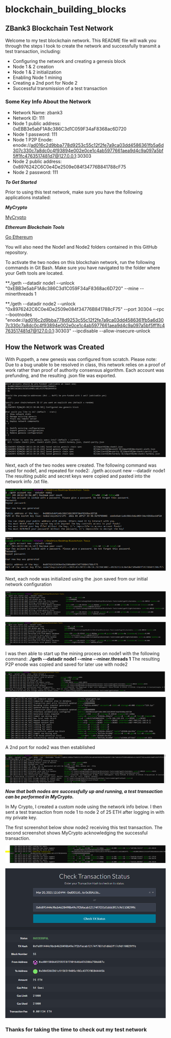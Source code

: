 # blockchain_building_blocks

## ZBank3 Blockchain Test Network ##

Welcome to my test blockchain network. This README file will walk you through the steps I took to create the network and successfully transmit a test transaction, including:

- Configuring the network and creating a genesis block
- Node 1 & 2 creation
- Node 1 & 2 initialization
- Enabling Node 1 mining
- Creating a 2nd port for Node 2
- Successful transmission of a test transaction

### Some Key Info About the Network ###

- Network Name: zbank3 
- Network ID: 111
- Node 1 public address: 0xEBB3e5abF1A8c386C3d1C059F34aF8368ac6D720
- Node 1 password: 111
- Node 1 P2P Enode: enode://ad016c2d9bba778d9253c55c12f2fe7a9ca03dd4586361fb5a6d307c330c7a8dc0c4f93894e002e0ce1c4ab5977661aea9d4c9a097a5bf5ff1fc4763517481d7@127.0.0.1:30303
- Node 2 public address: 0x8976242C6C0e4De2509e084f34776B841788cF75 
- Node 2 password: 111

***To Get Started***

Prior to using this test network, make sure you have the following applications installed: 

***MyCrypto***

[MyCrypto](https://www.mycrypto.com/)

***Ethereum Blockchain Tools***

[Go Ethereum](https://geth.ethereum.org/)

You will also need the Node1 and Node2 folders contained in this GitHub repository. 

To activate the two nodes on this blockchain network, run the following commands in Git Bash. Make sure you have navigated to the folder where your Geth tools are located.

**./geth --datadir node1 --unlock "0xEBB3e5abF1A8c386C3d1C059F34aF8368ac6D720" --mine --minerthreads 1

**./geth --datadir node2 --unlock "0x8976242C6C0e4De2509e084f34776B841788cF75" --port 30304 --rpc --bootnodes "enode://ad016c2d9bba778d9253c55c12f2fe7a9ca03dd4586361fb5a6d307c330c7a8dc0c4f93894e002e0ce1c4ab5977661aea9d4c9a097a5bf5ff1fc4763517481d7@127.0.0.1:30303" --ipcdisable --allow-insecure-unlock 


## How the Network was Created

With Puppeth, a new genesis was configured from scratch. Please note: Due to a bug unable to be resolved in class, this network relies on a proof of work rather than proof of authority consensus algorithm. Each account was prefunding, and the resulting .json file was exported. 

![Genesis](https://github.com/alexgwise/blockchain_building_blocks/blob/main/screenshots/zbank3%20configuration.PNG)

Next, each of the two nodes were created. The following command was used for node1, and repeated for node2: ./geth account new --datadir node1
The resulting public and secret keys were copied and pasted into the network info .txt file. 

![Node1](https://github.com/alexgwise/blockchain_building_blocks/blob/main/screenshots/Node%201%20Creation.PNG)

![Node2](https://github.com/alexgwise/blockchain_building_blocks/blob/main/screenshots/Node%202%20Creation.PNG)

Next, each node was initialized using the .json saved from our initial network configuration

![Initialized](https://github.com/alexgwise/blockchain_building_blocks/blob/main/screenshots/Node%201%20initialized.PNG)

![Initialized](https://github.com/alexgwise/blockchain_building_blocks/blob/main/screenshots/Node%202%20initialized.PNG)

I was then able to start up the mining process on node1 with the following command:
**./geth --datadir node1 --mine --miner.threads 1**
The resulting P2P enode was copied and saved for later use with node2

![Initialized](https://github.com/alexgwise/blockchain_building_blocks/blob/main/screenshots/node%201%20mining%20enabled.PNG)

![Initialized](https://github.com/alexgwise/blockchain_building_blocks/blob/main/screenshots/successful%20mining.PNG)

A 2nd port for node2 was then established

![2nd port](https://github.com/alexgwise/blockchain_building_blocks/blob/main/screenshots/node%202%20new%20port%20created.PNG)

***Now that both nodes are successfully up and running, a test transaction can be performed in MyCrypto.***

In My Crypto, I created a custom node using the network info below. I then sent a test transaction from node 1 to node 2 of 25 ETH after logging in with my private key. 

The first screenshot below show node2 receiving this test transaction. The second screenshot shows MyCrypto acknowledging the successful transaction. 

![node2 receipt](https://github.com/alexgwise/blockchain_building_blocks/blob/main/screenshots/node%202%20receipt%20of%20transaction.PNG)

![success](https://github.com/alexgwise/blockchain_building_blocks/blob/main/screenshots/Successful%20transaction.PNG)


### Thanks for taking the time to check out my test network ###

